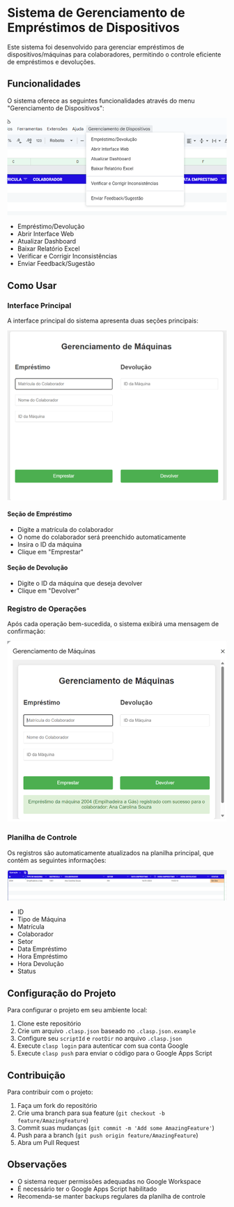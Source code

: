 # Sistema de Gerenciamento de Empréstimos de Dispositivos

Este sistema foi desenvolvido para gerenciar empréstimos de dispositivos/máquinas para colaboradores, permitindo o controle eficiente de empréstimos e devoluções.

## Funcionalidades

O sistema oferece as seguintes funcionalidades através do menu "Gerenciamento de Dispositivos":

![Menu do Sistema](./assets/menu.png)

- Empréstimo/Devolução
- Abrir Interface Web
- Atualizar Dashboard
- Baixar Relatório Excel
- Verificar e Corrigir Inconsistências
- Enviar Feedback/Sugestão

## Como Usar

### Interface Principal

A interface principal do sistema apresenta duas seções principais:

![Interface Principal](./assets/interface.png)

#### Seção de Empréstimo
- Digite a matrícula do colaborador
- O nome do colaborador será preenchido automaticamente
- Insira o ID da máquina
- Clique em "Emprestar"

#### Seção de Devolução
- Digite o ID da máquina que deseja devolver
- Clique em "Devolver"

### Registro de Operações

Após cada operação bem-sucedida, o sistema exibirá uma mensagem de confirmação:

![Confirmação de Operação](./assets/confirmacao.png)

### Planilha de Controle

Os registros são automaticamente atualizados na planilha principal, que contém as seguintes informações:

![Planilha de Controle](./assets/planilha.png)

- ID
- Tipo de Máquina
- Matrícula
- Colaborador
- Setor
- Data Empréstimo
- Hora Empréstimo
- Hora Devolução
- Status

## Configuração do Projeto

Para configurar o projeto em seu ambiente local:

1. Clone este repositório
2. Crie um arquivo `.clasp.json` baseado no `.clasp.json.example`
3. Configure seu `scriptId` e `rootDir` no arquivo `.clasp.json`
4. Execute `clasp login` para autenticar com sua conta Google
5. Execute `clasp push` para enviar o código para o Google Apps Script

## Contribuição

Para contribuir com o projeto:

1. Faça um fork do repositório
2. Crie uma branch para sua feature (`git checkout -b feature/AmazingFeature`)
3. Commit suas mudanças (`git commit -m 'Add some AmazingFeature'`)
4. Push para a branch (`git push origin feature/AmazingFeature`)
5. Abra um Pull Request

## Observações

- O sistema requer permissões adequadas no Google Workspace
- É necessário ter o Google Apps Script habilitado
- Recomenda-se manter backups regulares da planilha de controle 